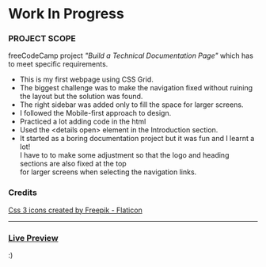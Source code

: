 # Work In Progress

### PROJECT SCOPE

freeCodeCamp project *"Build a Technical Documentation Page"* which has to meet specific requirements.

* This is my first webpage using CSS Grid. 
* The biggest challenge was to make the navigation fixed without ruining the layout but the solution was found.
* The right sidebar was added only to fill the space for larger screens. 
* I followed the Mobile-first approach to design.
* Practiced a lot adding code in the html
* Used the &lt;details open&gt; element in the Introduction section.
* It started as a boring documentation project but it was fun and I learnt a lot!<br>I have to to make some adjustment so that the logo and heading sections are also fixed at the top<br> for larger screens when selecting the navigation links.

### Credits
<a href="https://www.flaticon.com/free-icons/css-3" title="css 3 icons">Css 3 icons created by Freepik - Flaticon</a>
___

### [Live Preview](https://raw.githack.com/codxJC/P9.CSS_Documentation_Webpage/master/index.html) 

:)
